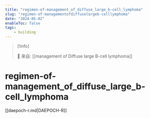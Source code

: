 ```yaml
---
title: "regimen-of-management_of_diffuse_large_b-cell_lymphoma"
slug: "regimen-of-managementofdiffuselargeb-celllymphoma"
date: "2024-05-02"
enableToc: false
tags:
    - building
---
```


> [!info]
>
> 🌱 來自: [[management of Diffuse large B-cell lymphoma]]

# regimen-of-management_of_diffuse_large_b-cell_lymphoma

[[daepoch-r.md|DAEPOCH-R]]
